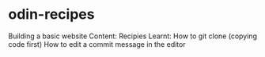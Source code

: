 # odin-recipes
Building a basic website
Content: Recipies
Learnt:
    How to git clone (copying code first)
    How to edit a commit message in the editor